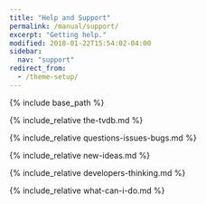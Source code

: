 ```yaml
---
title: "Help and Support"
permalink: /manual/support/
excerpt: "Getting help."
modified: 2018-01-22T15:54:02-04:00
sidebar:
  nav: "support"
redirect_from:
  - /theme-setup/
---
```


{% include base_path %}

{% include_relative the-tvdb.md %}

{% include_relative questions-issues-bugs.md %}

{% include_relative new-ideas.md %}

{% include_relative developers-thinking.md %}

{% include_relative what-can-i-do.md %}

